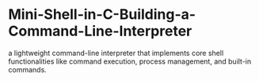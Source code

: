 # Mini-Shell-in-C-Building-a-Command-Line-Interpreter
a lightweight command-line interpreter that implements core shell functionalities like command execution, process management, and built-in commands.

